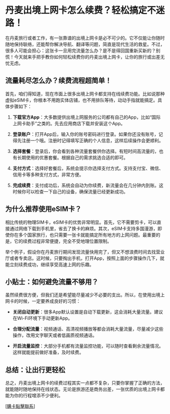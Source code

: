 # 丹麦出境上网卡怎么续费？轻松搞定不迷路！

在丹麦旅行或者工作，有一张靠谱的出境上网卡是必不可少的。它不仅能让你随时随地保持联络，还能帮你解决导航、翻译等问题，简直是现代生活的救星。不过，很多人可能会担心：这张卡一旦用完流量怎么办？是不是得回国重新买新的？别慌！今天就来手把手教你如何轻松续费你的丹麦出境上网卡，让你的旅行或出差无忧无虑。

## 流量耗尽怎么办？续费流程超简单！

首先，咱们得知道，现在市面上很多出境上网卡都支持在线续费功能。比如说那种虚拟eSIM卡，你根本不用跑实体店铺，也不用排队等待，动动手指就能搞定。具体步骤如下：

1. **下载官方App**：大多数提供出境上网服务的公司都有自己的App，比如“国际上网卡助手”之类的。先去应用商店下载并安装这个App。
   
2. **登录账户**：打开App后，输入你的账号密码进行登录。如果你还没有账号，记得先注册一个哦。注册时记得填写正确的个人信息，这样后续操作会更顺利。

3. **选择套餐**：登录后，你会看到各种流量套餐供你选择。有短时间高流量的，也有长期使用的优惠套餐。根据自己的需求挑选合适的即可。

4. **支付方式**：选择好套餐后，系统会提示你选择支付方式。支持支付宝、微信、信用卡等多种支付方式，非常方便。

5. **完成续费**：支付成功后，系统会自动为你续费，新流量会在几分钟内到账。这时候你可以检查一下自己的设备，确保流量已经更新成功。

## 为什么推荐使用eSIM卡？

相比传统的物理SIM卡，eSIM卡的优势非常明显。首先，它不需要剪卡，可以直接通过网络下载到手机里，省去了换卡的麻烦。其次，eSIM卡支持多国漫游，即使你在多个国家旅行，也只需要一张卡就能搞定所有地方的上网问题。最重要的是，它的续费过程非常便捷，完全不受地理位置限制。

举个例子，假设你在丹麦旅行期间发现流量快用完了，但又不想浪费时间去找营业厅或者专卖店。这时候，只要掏出手机，打开App，按照上面的步骤操作几下，就能立刻续费成功，继续享受高速上网的乐趣。

## 小贴士：如何避免流量不够用？

虽然续费很方便，但我们还是希望能尽量减少不必要的支出。所以，在使用出境上网卡的时候，一定要养成良好的习惯：

- **关闭自动更新**：很多App默认设置是自动下载更新，这会消耗大量流量。建议在Wi-Fi环境下手动更新App。
  
- **合理分配流量**：视频通话、高清视频播放等都会消耗大量流量，尽量减少这些操作，改用文字聊天或者低画质视频通话。

- **开启流量监控**：大部分手机都有流量监控功能，可以随时查看剩余流量情况。这样就能提前做好准备，及时续费。

## 总结：让出行更轻松

总之，丹麦出境上网卡的续费过程其实一点都不复杂，只要你掌握了正确的方法，就能随时随地保持在线状态。无论是旅游还是商务出差，一张优质的出境上网卡都能为你的行程增添不少便利。

[[購卡點擊聯系](https://t.me/s/esim1088)]